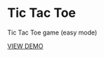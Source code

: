 # Tic Tac Toe

Tic Tac Toe game (easy mode)

<a href="http://materialistic-shape.surge.sh/">VIEW DEMO</a>
